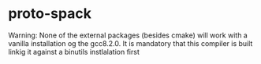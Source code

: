 # proto-spack
Warning: None of the external packages (besides cmake) will work with a vanilla installation og the gcc8.2.0. It is mandatory that this compiler is built linkig it against a binutils instlalation first
